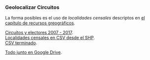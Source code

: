 ### Geolocalizar Circuitos

La forma posibles es el uso de _localidades censales_ descriptos en [el capítulo de recursos greográficos](poligonos.md).  


[Circuitos y electores 2007 - 2017](../recursos/circuitos-y-electores-2007-2017.csv).  
[Localidades censales en CSV desde el SHP](../recursos/localidades-censales-2010.csv).  
[CSV terminado](../recursos/circuitos-geolocalizados-segun-localidades-censales-2010.csv).  

[Todo junto en Google Drive](https://docs.google.com/spreadsheets/d/1fYJhzRYtZ_U3tj1tY9IspOQ24HGTzCoad1NfWj1Eb7I).  
